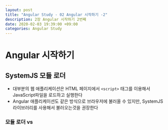 ```yaml
---
layout: post
title: "Angular Study - 02 Angular 시작하기 -2"
description: 2장 Angular 시작하기 2번째
date: 2020-02-03 19:39:00 +09:00
categories: Angular Study
---
```





# Angular 시작하기

## SystemJS 모듈 로더

- 대부분의 웹 애플리케이션은 HTML 페이지에서 `<script>` 태그를 이용해서 JavaScript파일을 로드하고 실행한다
- Angular 애플리케이션도 같은 방식으로 브라우저에 불러올 수 있지만, SystemJS 라이브러리를 사용해서 불러오는것을 권장한다

### 모듈 로더 vs <script>태그
- `<script>`태그를 사용하는 방식의 문제점
    * 개발자가 HTML파일의 `<script>`태그를 관리해야 한다. 필요 없어진 태그를 삭제 하지 않으면, 해당 페이지는 불필요한 네트워크 부하를 유발하게 된다
    * `<script>`태그의 순서가 문제가 될 수 있다. 브라우저가 보장 하는것은 HTML문서의 `<head>`안에 있는 `<script>`태그를 순서대로 실행 하는 것 뿐이며, 그 이외의 `<script>`태그는 실행 순서를 보장하지는 않는다
- 모듈 로더를 사용하는 방식의 이점
    * 코드를 모듈 단위의 개별 파일로 나누어서 개발 할 때, 모듈 로더가 해당 모듈을 찾아서 다운로드 한 후에 코드의 다음 부분을 실행한다. 이러한 방식은 프로젝트 관리에 도움이 된다
    * 애플리케이션의 시작 파일을 기준으로 애플리케이션에서 사용하는 모든 모듈을 찾아서 파일 하나로 번들링 할 수 있다

### SystemJS 시작하기
- System.import() 함수
    ```javascript
    System.import('./my-module.js'); //파일 경로로 지정
    System.import('@angular2/core'); //모듈 이름으로 지정

    System.import('./lib.js').then(libModule => { // 모듈을 찾아 불러오는데 성공하면 then 콜백 실행
        libModule. ~~~
    });
    ```
- System.config() 함수
    ```javascript
    //System.config는 여러번 호출 될 수 있으며, 같은 옵션이 여러번 설정 된다면 가장 나중의 설정만 유효하다
    System.config({ baseURL : '/app' }); // BaseURL 지정
    System.import('/my-module.js'); // /app/my-module.js
    System.import('./my-module.js'); // /my-module.js
    System.import('@angular2/core'); // 모듈 이름으로 지정, 모듈 이름 지정 및 절대경로로 호출 할 경우에는 무시된다

    System.config({ 
        baseURL : '/app',
        map : { 'someModule' : 'someModule.js' }
    }); // 미리 지정한 이름으로 모듈을 참조 할 수 있는 맵을 만듬
    System.import('someModule'); //미리 지정한 이름 사용

    System.config({ 
        packages : {
            app : {
                defaultExtension : 'ts',
                main : 'main_sample'
            }
        }
    }); // SystemJS의 옵션을 패키지 단위로 설정
    System.import('app'); // TypeScript로 작성된 main_smaple.ts 파일을 불러옴

    System.config({ 
        baseURL : '/app',
        map : { 'someModule' : 'someModule.js' },
        paths : { '*' , 'lib/*' }
    }); // paths는 map과 유사 하지만, 특수문자 매칭을 지원
    System.import('someModule'); // /app/lib/someModule.js

    System.config({ 
        transpliter : 'traceur',
        map : { 'traceur' : 'https://unpkg.com/traceur@0.0.111/bin/traceur.js' }
    });//모듈을 불러올 때, 어떤 코드 변환기를 사용 할 지 지정가능
    ```

## 정리
- Angular 애플리케이션은 모듈로 패키징된 컴포넌트의 계층으로 구성 된다
- Angular 컴포넌트는 UI를 렌더링 하는 템플릿과 컴포넌트의 기능을 정의하는 클래스로 구성된다
- 애플리케이션을 구성하는 각 모듈은 ES6형식으로 구현하고, SystemJS 모듈 로더로 이 모듈들을 조합해서 실행 할 수 있다
- SystemJS 설정값은 index.html 파일에서 설정 할 수도 있고, 별개의 설정 파일로 정의 할 수도 있다






  

